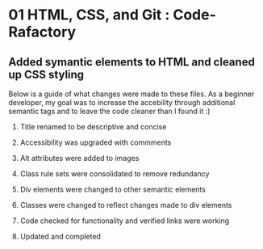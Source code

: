 # 01 HTML, CSS, and Git : Code-Rafactory

## Added symantic elements to HTML and cleaned up CSS styling

Below is a guide of what changes were made to these files. As a beginner developer, my goal was to increase the accebility through additional semantic tags and to leave the code cleaner than I found it :)

1. Title renamed to be descriptive and concise

2. Accessibility was upgraded with commments

3. Alt attributes were added to images

4. Class rule sets were consolidated to remove redundancy

5. Div elements were changed to other semantic elements

6. Classes were changed to reflect changes made to div elements

7. Code checked for functionality and verified links were working

8. Updated and completed
